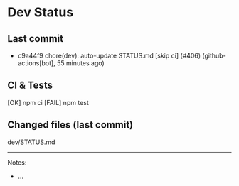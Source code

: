 # Dev Status

## Last commit
- c9a44f9 chore(dev): auto-update STATUS.md [skip ci] (#406) (github-actions[bot], 55 minutes ago)
## CI & Tests
[OK] npm ci
[FAIL] npm test

## Changed files (last commit)
dev/STATUS.md

---
Notes:
- ...
